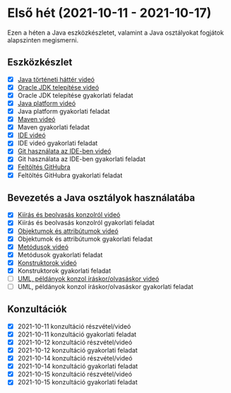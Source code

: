 # Első hét (2021-10-11 - 2021-10-17)

Ezen a héten a Java eszközkészletet, valamint
a Java osztályokat fogjátok alapszinten megismerni.

## Eszközkészlet

- [x] [Java történeti háttér videó](https://e-learning.training360.com/courses/take/java-se-alapok-java-nyelvi-elemek/lessons/10709755-java-torteneti-hatter)
- [x] [Oracle JDK telepítése videó](https://e-learning.training360.com/courses/take/java-se-alapok-java-nyelvi-elemek/lessons/17495660-oracle-jdk-telepitese)
- [x] Oracle JDK telepítése gyakorlati feladat
- [x] [Java platform videó](https://e-learning.training360.com/courses/take/java-se-alapok-java-nyelvi-elemek/lessons/10709636-java-platform)
- [x] Java platform gyakorlati feladat
- [x] [Maven videó](https://e-learning.training360.com/courses/take/java-se-alapok-java-nyelvi-elemek/lessons/10709790-maven)
- [x] Maven gyakorlati feladat
- [x] [IDE videó](https://e-learning.training360.com/courses/take/java-se-alapok-java-nyelvi-elemek/lessons/10709791-ide)
- [x] IDE videó gyakorlati feladat
- [x] [Git használata az IDE-ben videó](https://e-learning.training360.com/courses/take/java-se-alapok-java-nyelvi-elemek/lessons/10709754-git-hasznalata-az-ide-ben)
- [x] Git használata az IDE-ben gyakorlati feladat
- [x] [Feltöltés GitHubra](https://e-learning.training360.com/courses/take/java-se-alapok-java-nyelvi-elemek/lessons/17606463-feltoltes-githubra)
- [x] Feltöltés GitHubra gyakorlati feladat

## Bevezetés a Java osztályok használatába

- [x] [Kiírás és beolvasás konzolról videó](https://e-learning.training360.com/courses/take/java-se-alapok-java-nyelvi-elemek/lessons/10709894-kiiras-es-beolvasas-konzolrol)
- [x] Kiírás és beolvasás konzolról gyakorlati feladat
- [x] [Objektumok és attribútumok videó](https://e-learning.training360.com/courses/take/java-se-alapok-java-nyelvi-elemek/lessons/10709892-objektumok-es-attributumok)
- [x] Objektumok és attribútumok gyakorlati feladat
- [x] [Metódusok videó](https://e-learning.training360.com/courses/take/java-se-alapok-java-nyelvi-elemek/lessons/10709890-metodusok)
- [x] Metódusok gyakorlati feladat
- [x] [Konstruktorok videó](https://e-learning.training360.com/courses/take/java-se-alapok-java-nyelvi-elemek/lessons/10709840-konstruktorok)
- [x] Konstruktorok gyakorlati feladat
- [ ] [UML, példányok konzol íráskor/olvasáskor videó](https://e-learning.training360.com/courses/take/java-se-alapok-java-nyelvi-elemek/lessons/10709862-uml-peldanyok-konzol-iraskor-olvasaskor)
- [ ] UML, példányok konzol íráskor/olvasáskor gyakorlati feladat

## Konzultációk

- [x] 2021-10-11 konzultáció részvétel/videó
- [x] 2021-10-11 konzultáció gyakorlati feladat
- [x] 2021-10-12 konzultáció részvétel/videó
- [x] 2021-10-12 konzultáció gyakorlati feladat
- [x] 2021-10-14 konzultáció részvétel/videó
- [x] 2021-10-14 konzultáció gyakorlati feladat
- [x] 2021-10-15 konzultáció részvétel/videó
- [x] 2021-10-15 konzultáció gyakorlati feladat
